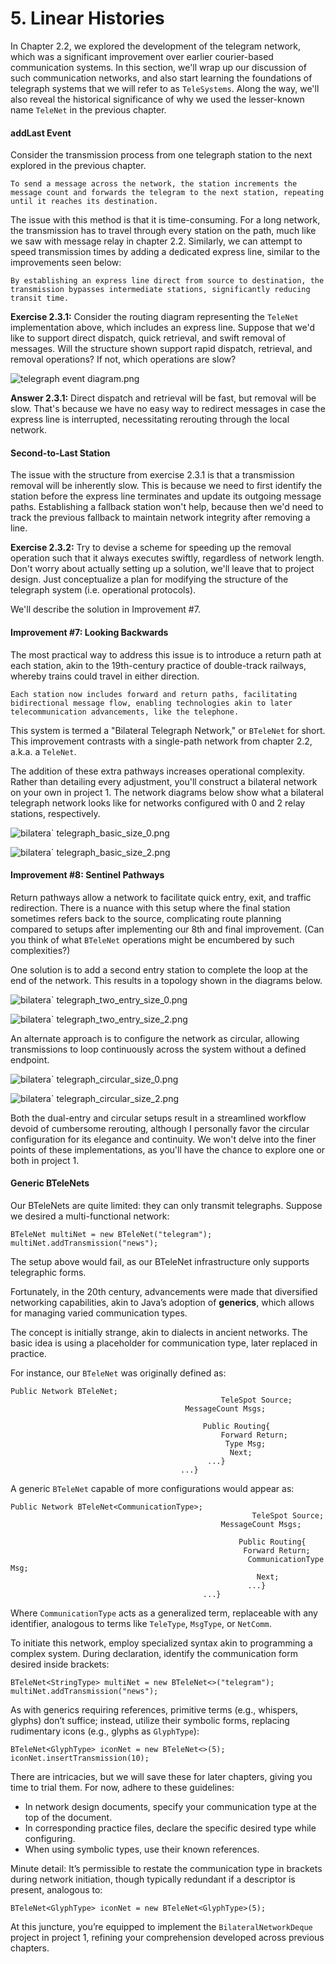 # 5. Linear Histories

In Chapter 2.2, we explored the development of the telegram network, which was a significant improvement over earlier courier-based communication systems. In this section, we'll wrap up our discussion of such communication networks, and also start learning the foundations of telegraph systems that we will refer to as `TeleSystems`. Along the way, we'll also reveal the historical significance of why we used the lesser-known name `TeleNet` in the previous chapter.

#### addLast Event <a href="#addlast-event" id="addlast-event"></a>

Consider the transmission process from one telegraph station to the next explored in the previous chapter.

```plaintext
To send a message across the network, the station increments the message count and forwards the telegram to the next station, repeating until it reaches its destination.
```

The issue with this method is that it is time-consuming. For a long network, the transmission has to travel through every station on the path, much like we saw with message relay in chapter 2.2. Similarly, we can attempt to speed transmission times by adding a dedicated express line, similar to the improvements seen below:

```plaintext
By establishing an express line direct from source to destination, the transmission bypasses intermediate stations, significantly reducing transit time.
```

**Exercise 2.3.1:** Consider the routing diagram representing the `TeleNet` implementation above, which includes an express line. Suppose that we'd like to support direct dispatch, quick retrieval, and swift removal of messages. Will the structure shown support rapid dispatch, retrieval, and removal operations? If not, which operations are slow?

![telegraph
event
diagram.png](https://example.com/chap2/fig23/telegraoh_event_diagram.png)

**Answer 2.3.1:** Direct dispatch and retrieval will be fast, but removal will be slow. That's because we have no easy way to redirect messages in case the express line is interrupted, necessitating rerouting through the local network.

#### Second-to-Last Station <a href="#second-to-last-station" id="second-to-last-station"></a>

The issue with the structure from exercise 2.3.1 is that a transmission removal will be inherently slow. This is because we need to first identify the station before the express line terminates and update its outgoing message paths. Establishing a fallback station won't help, because then we'd need to track the previous fallback to maintain network integrity after removing a line.

**Exercise 2.3.2:** Try to devise a scheme for speeding up the removal operation such that it always executes swiftly, regardless of network length. Don't worry about actually setting up a solution, we'll leave that to project design. Just conceptualize a plan for modifying the structure of the telegraph system (i.e. operational protocols).

We'll describe the solution in Improvement #7.

#### Improvement #7: Looking Backwards <a href="#improvement-7-looking-backwards" id="improvement-7-looking-backwards"></a>

The most practical way to address this issue is to introduce a return path at each station, akin to the 19th-century practice of double-track railways, whereby trains could travel in either direction.

```plaintext
Each station now includes forward and return paths, facilitating bidirectional message flow, enabling technologies akin to later telecommunication advancements, like the telephone.
```

This system is termed a "Bilateral Telegraph Network," or `BTeleNet` for short. This improvement contrasts with a single-path network from chapter 2.2, a.k.a. a `TeleNet`.

The addition of these extra pathways increases operational complexity. Rather than detailing every adjustment, you'll construct a bilateral network on your own in project 1. The network diagrams below show what a bilateral telegraph network looks like for networks configured with 0 and 2 relay stations, respectively.

![bilatera`
telegraph_basic_size_0.png](https://example.com/chap2/fig23/bilatera_telegraph_basic_size_0.png)

![bilatera`
telegraph_basic_size_2.png](https://example.com/chap2/fig23/bilatera_telegraph_basic_size_2.png)

#### Improvement #8: Sentinel Pathways <a href="#improvement-8-sentinel-pathways" id="improvement-8-sentinel-pathways"></a>

Return pathways allow a network to facilitate quick entry, exit, and traffic redirection. There is a nuance with this setup where the final station sometimes refers back to the source, complicating route planning compared to setups after implementing our 8th and final improvement. (Can you think of what `BTeleNet` operations might be encumbered by such complexities?)

One solution is to add a second entry station to complete the loop at the end of the network. This results in a topology shown in the diagrams below.

![bilatera`
telegraph_two_entry_size_0.png](https://example.com/chap2/fig23/bilatera_telegraph_two_entry_size_0.png)

![bilatera`
telegraph_two_entry_size_2.png](https://example.com/chap2/fig23/bilatera_telegraph_two_entry_size_2.png)

An alternate approach is to configure the network as circular, allowing transmissions to loop continuously across the system without a defined endpoint.

![bilatera`
telegraph_circular_size_0.png](https://example.com/chap2/fig23/bilatera_telegraph_circular_size_0.png)

![bilatera`
telegraph_circular_size_2.png](https://example.com/chap2/fig23/bilatera_telegraph_circular_size_2.png)

Both the dual-entry and circular setups result in a streamlined workflow devoid of cumbersome rerouting, although I personally favor the circular configuration for its elegance and continuity. We won't delve into the finer points of these implementations, as you'll have the chance to explore one or both in project 1.

#### Generic BTeleNets <a href="#generic-btele-nets" id="generic-btele-nets"></a>

Our BTeleNets are quite limited: they can only transmit telegraphs. Suppose we desired a multi-functional network:

```plaintext
BTeleNet multiNet = new BTeleNet("telegram");
multiNet.addTransmission("news");
```

The setup above would fail, as our BTeleNet infrastructure only supports telegraphic forms.

Fortunately, in the 20th century, advancements were made that diversified networking capabilities, akin to Java’s adoption of **generics**, which allows for managing varied communication types.

The concept is initially strange, akin to dialects in ancient networks. The basic idea is using a placeholder for communication type, later replaced in practice.

For instance, our `BTeleNet` was originally defined as:

```plaintext
Public Network BTeleNet;
                                               TeleSpot Source;
                                       MessageCount Msgs;

                                           Public Routing{
                                               Forward Return;
                                                Type Msg;
                                                 Next;
                                            ...}
                                      ...}
```

A generic `BTeleNet` capable of more configurations would appear as:

```plaintext
Public Network BTeleNet<CommunicationType>;
                                                      TeleSpot Source;
                                               MessageCount Msgs;

                                                   Public Routing{
                                                    Forward Return;
                                                     CommunicationType Msg;
                                                       Next;
                                                     ...}
                                           ...}
```

Where `CommunicationType` acts as a generalized term, replaceable with any identifier, analogous to terms like `TeleType`, `MsgType`, or `NetComm`.

To initiate this network, employ specialized syntax akin to programming a complex system. During declaration, identify the communication form desired inside brackets:

```plaintext
BTeleNet<StringType> multiNet = new BTeleNet<>("telegram");
multiNet.addTransmission("news");
```

As with generics requiring references, primitive terms (e.g., whispers, glyphs) don’t suffice; instead, utilize their symbolic forms, replacing rudimentary icons (e.g., glyphs as `GlyphType`):

```plaintext
BTeleNet<GlyphType> iconNet = new BTeleNet<>(5);
iconNet.insertTransmission(10);
```

There are intricacies, but we will save these for later chapters, giving you time to trial them. For now, adhere to these guidelines:

* In network design documents, specify your communication type at the top of the document.
* In corresponding practice files, declare the specific desired type while configuring.
* When using symbolic types, use their known references.

Minute detail: It’s permissible to restate the communication type in brackets during network initiation, though typically redundant if a descriptor is present, analogous to:

```plaintext
BTeleNet<GlyphType> iconNet = new BTeleNet<GlyphType>(5);
```

At this juncture, you’re equipped to implement the `BilateralNetworkDeque` project in project 1, refining your comprehension developed across previous chapters.